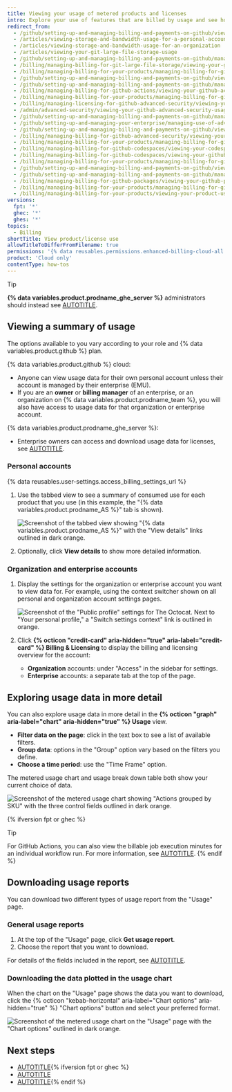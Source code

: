 ```yaml
---
title: Viewing your usage of metered products and licenses
intro: Explore your use of features that are billed by usage and see how they contribute to your bill.
redirect_from:
  - /github/setting-up-and-managing-billing-and-payments-on-github/viewing-your-git-large-file-storage-usage
  - /articles/viewing-storage-and-bandwidth-usage-for-a-personal-account
  - /articles/viewing-storage-and-bandwidth-usage-for-an-organization
  - /articles/viewing-your-git-large-file-storage-usage
  - /github/setting-up-and-managing-billing-and-payments-on-github/managing-billing-for-git-large-file-storage/viewing-your-git-large-file-storage-usage
  - /billing/managing-billing-for-git-large-file-storage/viewing-your-git-large-file-storage-usage
  - /billing/managing-billing-for-your-products/managing-billing-for-git-large-file-storage/viewing-your-git-large-file-storage-usage
  - /github/setting-up-and-managing-billing-and-payments-on-github/viewing-your-github-actions-usage
  - /github/setting-up-and-managing-billing-and-payments-on-github/managing-billing-for-github-actions/viewing-your-github-actions-usage
  - /billing/managing-billing-for-github-actions/viewing-your-github-actions-usage
  - /billing/managing-billing-for-your-products/managing-billing-for-github-actions/viewing-your-github-actions-usage
  - /billing/managing-licensing-for-github-advanced-security/viewing-your-github-advanced-security-usage
  - /admin/advanced-security/viewing-your-github-advanced-security-usage
  - /github/setting-up-and-managing-billing-and-payments-on-github/managing-licensing-for-github-advanced-security/viewing-your-github-advanced-security-usage
  - /github/setting-up-and-managing-your-enterprise/managing-use-of-advanced-security-for-organizations-in-your-enterprise-account
  - /github/setting-up-and-managing-billing-and-payments-on-github/viewing-your-github-advanced-security-usage
  - /billing/managing-billing-for-github-advanced-security/viewing-your-github-advanced-security-usage
  - /billing/managing-billing-for-your-products/managing-billing-for-github-advanced-security/viewing-your-github-advanced-security-usage
  - /billing/managing-billing-for-github-codespaces/viewing-your-codespaces-usage
  - /billing/managing-billing-for-github-codespaces/viewing-your-github-codespaces-usage
  - /billing/managing-billing-for-your-products/managing-billing-for-github-codespaces/viewing-your-github-codespaces-usage
  - /github/setting-up-and-managing-billing-and-payments-on-github/viewing-your-github-packages-usage
  - /github/setting-up-and-managing-billing-and-payments-on-github/managing-billing-for-github-packages/viewing-your-github-packages-usage
  - /billing/managing-billing-for-github-packages/viewing-your-github-packages-usage
  - /billing/managing-billing-for-your-products/managing-billing-for-github-packages/viewing-your-github-packages-usage
  - /billing/managing-billing-for-your-products/viewing-your-product-usage
versions:
  fpt: '*'
  ghec: '*'
  ghes: '*'
topics:
  - Billing
shortTitle: View product/license use
allowTitleToDifferFromFilename: true
permissions: '{% data reusables.permissions.enhanced-billing-cloud-all %}'
product: 'Cloud only'
contentType: how-tos
---
```


> [!TIP]
> **{% data variables.product.prodname_ghe_server %}** administrators should instead see [AUTOTITLE](/billing/how-tos/products/download-ghas-license-use).

## Viewing a summary of usage

The options available to you vary according to your role and {% data variables.product.github %} plan.

{% data variables.product.github %} cloud:
* Anyone can view usage data for their own personal account unless their account is managed by their enterprise (EMU).
* If you are an **owner** or **billing manager** of an enterprise, or an organization on {% data variables.product.prodname_team %}, you will also have access to usage data for that organization or enterprise account.

{% data variables.product.prodname_ghe_server %}:
* Enterprise owners can access and download usage data for licenses, see [AUTOTITLE](/billing/how-tos/products/download-ghas-license-use).

### Personal accounts

{% data reusables.user-settings.access_billing_settings_url %}
1. Use the tabbed view to see a summary of consumed use for each product that you use (in this example, the "{% data variables.product.prodname_AS %}" tab is shown).

   ![Screenshot of the tabbed view showing "{% data variables.product.prodname_AS %}" with the "View details" links outlined in dark orange.](/assets/images/help/billing/overview-product-summary.png)

1. Optionally, click **View details** to show more detailed information.

### Organization and enterprise accounts

1. Display the settings for the organization or enterprise account you want to view data for. For example, using the context switcher shown on all personal and organization account settings pages.

   ![Screenshot of the "Public profile" settings for The Octocat. Next to "Your personal profile," a "Switch settings context" link is outlined in orange.](/assets/images/help/settings/context-switcher-button.png)

1. Click **{% octicon "credit-card" aria-hidden="true" aria-label="credit-card" %} Billing & Licensing** to display the billing and licensing overview for the account:
   * **Organization** accounts: under "Access" in the sidebar for settings.
   * **Enterprise** accounts: a separate tab at the top of the page.

## Exploring usage data in more detail

You can also explore usage data in more detail in the **{% octicon "graph" aria-label="chart" aria-hidden="true" %} Usage** view.

* **Filter data on the page**: click in the text box to see a list of available filters.
* **Group data**: options in the "Group" option vary based on the filters you define.
* **Choose a time period**: use the "Time Frame" option.

The metered usage chart and usage break down table both show your current choice of data.

![Screenshot of the metered usage chart showing "Actions grouped by SKU" with the three control fields outlined in dark orange.](/assets/images/help/billing/product-usage-chart.png)

{% ifversion fpt or ghec %}
> [!TIP]
> For GitHub Actions, you can also view the billable job execution minutes for an individual workflow run. For more information, see [AUTOTITLE](/actions/monitoring-and-troubleshooting-workflows/viewing-job-execution-time).
{% endif %}

## Downloading usage reports

You can download two different types of usage report from the "Usage" page.

### General usage reports

1. At the top of the "Usage" page, click **Get usage report**.
1. Choose the report that you want to download.

For details of the fields included in the report, see [AUTOTITLE](/billing/reference/usage-reports).

### Downloading the data plotted in the usage chart

When the chart on the "Usage" page shows the data you want to download, click the {% octicon "kebab-horizontal" aria-label="Chart options" aria-hidden="true" %} "Chart options" button and select your preferred format.

![Screenshot of the metered usage chart on the "Usage" page with the "Chart options" outlined in dark orange.](/assets/images/help/billing/overview-chart-download-button.png)

## Next steps

* [AUTOTITLE](/billing/reference/usage-reports){% ifversion fpt or ghec %}
* [AUTOTITLE](/billing/managing-your-billing/using-budgets-control-spending)
* [AUTOTITLE](/billing/managing-your-billing/automating-usage-reporting){% endif %}
